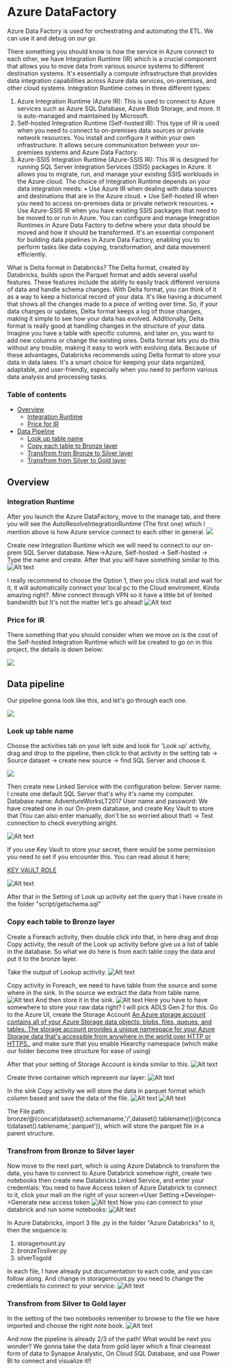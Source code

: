 # Azure DataFactory
Azure Data Factory is used for orchestrating and automating the ETL. We can use it and debug on our go.

 There something you should know is how the service in Azure connect to each other, we have Integration Runtime (IR) which is a crucial component that allows you to move data from various source systems to different destination systems. It's essentially a compute infrastructure that provides data integration capabilities across Azure data services, on-premises, and other cloud systems.
Integration Runtime comes in three different types:
1.	Azure Integration Runtime (Azure IR): This is used to connect to Azure services such as Azure SQL Database, Azure Blob Storage, and more. It is auto-managed and maintained by Microsoft.
2.	Self-hosted Integration Runtime (Self-hosted IR): This type of IR is used when you need to connect to on-premises data sources or private network resources. You install and configure it within your own infrastructure. It allows secure communication between your on-premises systems and Azure Data Factory.
3.	Azure-SSIS Integration Runtime (Azure-SSIS IR): This IR is designed for running SQL Server Integration Services (SSIS) packages in Azure. It allows you to migrate, run, and manage your existing SSIS workloads in the Azure cloud.
The choice of Integration Runtime depends on your data integration needs:
•	Use Azure IR when dealing with data sources and destinations that are in the Azure cloud.
•	Use Self-hosted IR when you need to access on-premises data or private network resources.
•	Use Azure-SSIS IR when you have existing SSIS packages that need to be moved to or run in Azure.
You can configure and manage Integration Runtimes in Azure Data Factory to define where your data should be moved and how it should be transformed. It's an essential component for building data pipelines in Azure Data Factory, enabling you to perform tasks like data copying, transformation, and data movement efficiently.

What is Delta format in Databricks?
The Delta format, created by Databricks, builds upon the Parquet format and adds several useful features. These features include the ability to easily track different versions of data and handle schema changes.
With Delta format, you can think of it as a way to keep a historical record of your data. It's like having a document that shows all the changes made to a piece of writing over time. So, if your data changes or updates, Delta format keeps a log of those changes, making it simple to see how your data has evolved.
Additionally, Delta format is really good at handling changes in the structure of your data. Imagine you have a table with specific columns, and later on, you want to add new columns or change the existing ones. Delta format lets you do this without any trouble, making it easy to work with evolving data.
Because of these advantages, Databricks recommends using Delta format to store your data in data lakes. It's a smart choice for keeping your data organized, adaptable, and user-friendly, especially when you need to perform various data analysis and processing tasks.


### Table of contents

* [Overview](#overview)
  * [Integration Runtime](#integration-runtime)
  * [Price for IR](#price-for-ir)
* [Data Pipeline](#data-pipeline)
  * [Look up table name](#look-up)
  * [Copy each table to Bronze layer](#copy-to-bronze)
  * [Transfrom from Bronze to Silver layer](#transform-1)
  * [Transfrom from Silver to Gold layer](#transform-2)

## Overview
### Integration Runtime
  After you launch the Azure DataFactory, move to the manage tab, and there you will see the AutoResolveIntegrationRuntime (The first one) which I mention above is how Azure service connect to each other in general.
![](./image/auto-resolve-integration.png)

Create new Integration Runtime which we will need to connect to our on-prem SQL Server database.
New->Azure, Self-hosted -> Self-hosted -> Type the name and create. After that you will have something similar to this.
![Alt text](image/integration-runtime.png)

I really recommend to choose the Option 1, then you click install and wait for it, it will automatically connect your local pc to the Cloud enviroment. Kinda amazing right?. Mine connect through VPN so it have a little bit of limited bandwidth but It's not the matter let's go ahead!
![Alt text](image/connected-IR.png)

### Price for IR
There something that you should consider when we move on is the cost of the Self-hosted Integration Runtime which will be created to go on in this project, the details is down below:

![](./image/self-hosted-pricing.png)

## Data pipeline
Our pipeline gonna look like this, and let's go through each one.

![](./image/ingestion.png)

### Look up table name
  Choose the activities tab on your left side and look for 'Look up' activity, drag and drop to the pipeline, then click to that activity in the setting tab -> Source dataset -> create new source -> find SQL Server and choose it.

![](image/sql-server-on-prem.png)

Then create new Linked Service with the configuration below:
  Server name: I create one default SQL Server that's why it's name my computer.
  Database name: AdventureWorksLT2017
  User name and password: We have created one in our On-prem database, and create Key Vault to store that (You can also enter manually, don't be so worried about that) -> Test connection to check everything alright.

![Alt text](image/config-connect-sql-on-prem.png)

If you use Key Vault to store your secret, there would be some permission you need to set if you encounter this. You can read about it here;

 [KEY VAULT ROLE]( https://stackoverflow.com/questions/69971341/unable-to-create-secrets-in-azure-key-vault-if-using-azure-role-based-access-con)

![Alt text](image/key-vault-permission-linked-service.png)

After that in the Setting of Look up activity set the query that i have create in the folder "script/getschema.sql"

### Copy each table to Bronze layer
Create a Foreach activity, then double click into that, in here drag and drop Copy activity, the result of the Look up activity before give us a list of table in the database. So what we do here is from each table copy the data and put it to the bronze layer.

Take the output of Lookup acitivity.
![Alt text](image/output-lookup.png)
  
Copy activity in Foreach, we need to have table from the source and some where in the sink.
In the source we extract the data from table name.
![Alt text](image/copy-source.png)
And then store it in the sink.
![Alt text](image/copy-sink.png)
Here you have to have somewhere to store your raw data right? I will pick ADLS Gen 2 for this. Go to the Azure UI, create the Storage Account [An Azure storage account contains all of your Azure Storage data objects: blobs, files, queues, and tables. The storage account provides a unique namespace for your Azure Storage data that's accessible from anywhere in the world over HTTP or HTTPS.](https://learn.microsoft.com/en-us/azure/storage/common/storage-account-overview#:~:text=An%20Azure%20storage%20account%20contains,world%20over%20HTTP%20or%20HTTPS.), and make sure that you enable Hiearchy namespace (which make our folder become tree structure for ease of using)

After that your setting of Storage Account is kinda similar to this.
![Alt text](<2.1 - Azure Datalake Gen 2/adlsgen2-setting.png>)

Create three container which represent our layer:
![Alt text](<2.1 - Azure Datalake Gen 2/adlsgen2-container.png>)

In the sink Copy activity we will store the data in parquet format which column based and save the data of the file.
![Alt text](image/sink-store-by-value.png)
![Alt text](image/adls-gen2-linked-service.png)

The File path: bronze/@{concat(dataset().schemaname,'/',dataset().tablename)}/@{concat(dataset().tablename,'.parquet')}, which will store the parquet file in a parent structure.
### Transfrom from Bronze to Silver layer
  Now move to the next part, which is using Azure Databrick to transform the data, you have to connect to Azure Databrick somehow right, create two notebooks then create new Databricks Linked Service, and enter your credentials:
  You need to have Access token of Azure Databrick to connect to it, click your mail on the right of your screen->User Setting->Developer->Generate new access token
![Alt text](image/access-token.png)
  Now you can connect to your databrick and run some notebooks:
  ![Alt text](image/databrick-connect.png)

In Azure Databricks, import 3 file .py in the folder "Azure Databricks" to it, then the sequence is:
1. storagemount.py
2. bronzeTosilver.py
3. silverTogold

In each file, I have already put documentation to each code, and you can follow along. And change in storagemount.py you need to change the credentials to connect to your service:
![Alt text](image/mounting.png)

### Transfrom from Silver to Gold layer
In the setting of the two notebooks remember to browse to the file we have imported and choose the right note book. 
![Alt text](image/setting-silver-to-gold-databricks.png)

And now the pipeline is already 2/3 of the path! What would be next you wonder? We gonna take the data from gold layer which a final cleaneast form of data to Synapse Analystic, On Cloud SQL Database, and use Power BI to connect and visualize it!!


